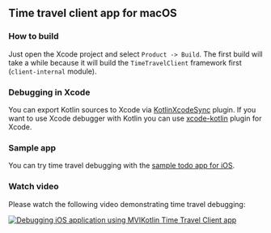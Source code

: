 ## Time travel client app for macOS

### How to build

Just open the Xcode project and select `Product -> Build`.
The first build will take a while because it will build the `TimeTravelClient` framework first (`client-internal` module).

### Debugging in Xcode

You can export Kotlin sources to Xcode via [KotlinXcodeSync](https://github.com/touchlab/KotlinXcodeSync) plugin. If you want to use Xcode debugger with Kotlin you can use [xcode-kotlin](https://github.com/touchlab/xcode-kotlin) plugin for Xcode.

### Sample app

You can try time travel debugging with the [sample todo app for iOS](https://github.com/arkivanov/MVIKotlin/tree/master/sample/todo-app-ios).

### Watch video

Please watch the following video demonstrating time travel debugging:

[![Debugging iOS application using MVIKotlin Time Travel Client app](https://img.youtube.com/vi/rj6GwA2ZQkk/0.jpg)](https://youtu.be/rj6GwA2ZQkk)
